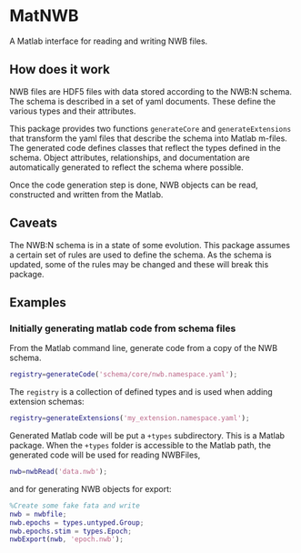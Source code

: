 # MatNWB

A Matlab interface for reading and writing NWB files.

## How does it work

NWB files are HDF5 files with data stored according to the NWB:N schema. The schema is described in a set of yaml documents. These define the various types and their attributes.

This package provides two functions `generateCore` and `generateExtensions` that transform the yaml files that describe the schema into Matlab m-files. The generated code defines classes that reflect the types defined in the schema.  Object attributes, relationships, and documentation are automatically generated to reflect the schema where possible.

Once the code generation step is done, NWB objects can be read, constructed and written from the Matlab.

## Caveats

The NWB:N schema is in a state of some evolution.  This package assumes a certain set of rules are used to define the schema.  As the schema is updated, some of the rules may be changed and these will break this package.

## Examples

### Initially generating matlab code from schema files

From the Matlab command line, generate code from a copy of the NWB schema.

```matlab
registry=generateCode('schema/core/nwb.namespace.yaml');
```

The `registry` is a collection of defined types and is used when adding extension schemas:

```matlab
registry=generateExtensions('my_extension.namespace.yaml');
```

Generated Matlab code will be put a `+types` subdirectory.  This is a Matlab package.  When the `+types` folder is accessible to the Matlab path, the generated code will be used for reading NWBFiles,

```matlab
nwb=nwbRead('data.nwb');
```

and for generating NWB objects for export:

```matlab
%Create some fake fata and write 
nwb = nwbfile;
nwb.epochs = types.untyped.Group;
nwb.epochs.stim = types.Epoch;
nwbExport(nwb, 'epoch.nwb');
```





